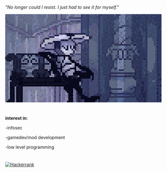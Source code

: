 *"No longer could I resist. I just had to see it for myself."*

![link playing](quirrel-cityoftears.gif)


#

**interest in**:

-infosec

-gamedev/mod development

-low level programming

#
[![Hackerrank](https://img.shields.io/badge/-Hackerrank-2EC866?style=for-the-badge&logo=HackerRank&logoColor=white)](https://www.hackerrank.com/profile/kotaro81)




